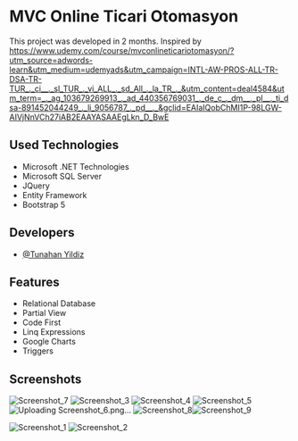 
# MVC Online Ticari Otomasyon 

This project was developed in 2 months.
Inspired by https://www.udemy.com/course/mvconlineticariotomasyon/?utm_source=adwords-learn&utm_medium=udemyads&utm_campaign=INTL-AW-PROS-ALL-TR-DSA-TR-TUR_._ci__._sl_TUR_._vi_ALL_._sd_All_._la_TR_._&utm_content=deal4584&utm_term=_._ag_103679269913_._ad_440356769031_._de_c_._dm__._pl__._ti_dsa-891452044249_._li_9056787_._pd__._&gclid=EAIaIQobChMI1P-98LGW-AIVjNnVCh27iAB2EAAYASAAEgLkn_D_BwE



## Used Technologies



- Microsoft .NET Technologies 
- Microsoft SQL Server
- JQuery 
- Entity Framework
- Bootstrap 5 




## Developers

- [@Tunahan Yildiz](https://www.github.com/tnhnyldz)



## Features
- Relational Database 
- Partial View
- Code First
- Linq Expressions
- Google Charts 
- Triggers
##

## Screenshots
![Screenshot_7](https://user-images.githubusercontent.com/44006959/172051697-fcdfdd31-a545-41de-adb3-afc22f0af125.png)
![Screenshot_3](https://user-images.githubusercontent.com/44006959/172051698-cc2d1747-6176-4fdc-ab96-9ca109d9b1d5.png)
![Screenshot_4](https://user-images.githubusercontent.com/44006959/172051701-347587d3-6b6a-4bf4-8ae7-a76836d51fdb.png)
![Screenshot_5](https://user-images.githubusercontent.com/44006959/172051705-f6cbb739-ab4e-4070-9fef-39896a6e864a.png)
![Uploading Screenshot_6.png…]()
![Screenshot_8](https://user-images.githubusercontent.com/44006959/172051712-39cd14c2-890c-459c-a5e8-bf6b3daa0159.png)![Screenshot_9](https://user-images.githubusercontent.com/44006959/172052090-a415bd61-a5b5-42b5-bb13-dfe0c4593496.png)

![Screenshot_1](https://user-images.githubusercontent.com/44006959/172051693-ac11bd60-5b13-46e0-940b-f1b22c61bb66.png)
![Screenshot_2](https://user-images.githubusercontent.com/44006959/172051695-e3cb10f8-e9c5-4374-b5f3-7c4e40aca99e.png)

